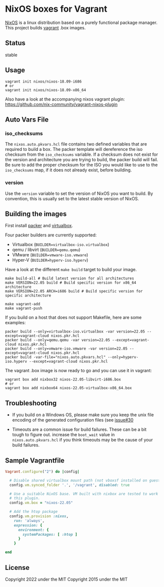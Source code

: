 NixOS boxes for Vagrant
=======================

[NixOS](http://nixos.org) is a linux distribution based on a purely functional
package manager. This project builds [vagrant](http://vagrantup.com) .box
images.

Status
------

stable

Usage
-----

```shell
vagrant init nixos/nixos-18.09-i686
# or
vagrant init nixos/nixos-18.09-x86_64
```

Also have a look at the accompanying nixos vagrant plugin:
<https://github.com/nix-community/vagrant-nixos-plugin>

Auto Vars File
--------------

### iso_checksums

The `nixos.auto.pkvars.hcl` file contains two defined variables that are
required to build a box. The packer template will dereference the iso checksum
from the `iso_checksums` variable. If a checksum does not exist for the version
and architecture you are trying to build, the packer build will fail. Be sure
to add the proper checksum for the ISO you would like to use to the
`iso_checksums` map, if it does not already exist, before building.

### version

Use the `version` variable to set the version of NixOS you want to build. By
convention, this is usually set to the latest stable version of NixOS.

Building the images
-------------------

First install [packer](http://packer.io) and
[virtualbox](https://www.virtualbox.org/).

Four packer builders are currently supported:

- Virtualbox (`BUILDER=virtualbox-iso.virtualbox`)
- qemu / libvirt (`BUILDER=qemu.qemu`)
- VMware (`BUILDER=vmware-iso.vmware`)
- Hyper-V (`BUILDER=hyperv-iso.hyperv`)

Have a look at the different `make build` target to build your image.

```shell
make build-all # Build latest version for all architectures
make VERSION=22.05 build # Build specific version for x86_64 architecture
make VERSION=22.05 ARCH=i686 build # Build specific version for specific architecture

make vagrant-add
make vagrant-push
```

If you build on a host that does not support Makefile, here are some examples:

```shell
packer build --only=virtualbox-iso.virtualbox -var version=22.05 --except=vagrant-cloud nixos.pkr.hcl
packer build --only=qemu.qemu -var version=22.05 --except=vagrant-cloud nixos.pkr.hcl
packer build --only=vmware-iso.vmware -var version=22.05 --except=vagrant-cloud nixos.pkr.hcl
packer build -var-file="nixos.auto.pkvars.hcl" --only=hyperv-iso.hyperv --except=vagrant-cloud nixos.pkr.hcl
```

The vagrant .box image is now ready to go and you can use it in vagrant:

```shell
vagrant box add nixbox32 nixos-22.05-libvirt-i686.box
# or
vagrant box add nixbox64 nixos-22.05-virtualbox-x86_64.box
```

Troubleshooting
---------------

- If you build on a Windows OS, please make sure you keep the unix file
  encoding of the generated configuration files (see [issue\#30](https://github.com/nix-community/nixbox/issues/30)

- Timeouts are a common issue for build failures. These can be a bit tough to
  figure out. increase the `boot_wait` value in `nixos.auto.pkvars.hcl` if you
  think timeouts may be the cause of your build failures.

Sample Vagrantfile
------------------

```ruby
Vagrant.configure("2") do |config|

  # Disable shared virtualbox mount path (not vboxsf installed on guest)
  config.vm.synced_folder '.', '/vagrant', disabled: true

  # Use a suitable NixOS base. VM built with nixbox are tested to work with
  # this plugin.
  config.vm.box = "nixos-22.05"

  # Add the htop package
  config.vm.provision :nixos,
    run: 'always',
    expression: {
      environment: {
        systemPackages: [ :htop ]
      }
    }

end
```

License
-------

Copyright 2022 under the MIT
Copyright 2015 under the MIT
